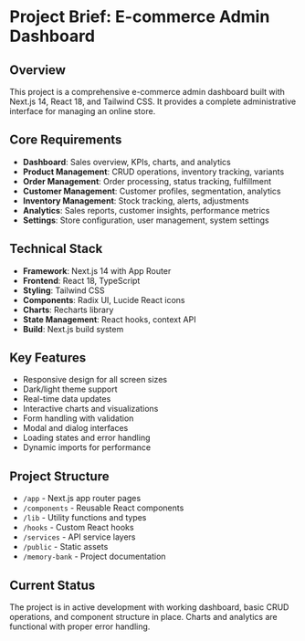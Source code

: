 # Project Brief: E-commerce Admin Dashboard

## Overview
This project is a comprehensive e-commerce admin dashboard built with Next.js 14, React 18, and Tailwind CSS. It provides a complete administrative interface for managing an online store.

## Core Requirements
- **Dashboard**: Sales overview, KPIs, charts, and analytics
- **Product Management**: CRUD operations, inventory tracking, variants
- **Order Management**: Order processing, status tracking, fulfillment
- **Customer Management**: Customer profiles, segmentation, analytics
- **Inventory Management**: Stock tracking, alerts, adjustments
- **Analytics**: Sales reports, customer insights, performance metrics
- **Settings**: Store configuration, user management, system settings

## Technical Stack
- **Framework**: Next.js 14 with App Router
- **Frontend**: React 18, TypeScript
- **Styling**: Tailwind CSS
- **Components**: Radix UI, Lucide React icons
- **Charts**: Recharts library
- **State Management**: React hooks, context API
- **Build**: Next.js build system

## Key Features
- Responsive design for all screen sizes
- Dark/light theme support
- Real-time data updates
- Interactive charts and visualizations
- Form handling with validation
- Modal and dialog interfaces
- Loading states and error handling
- Dynamic imports for performance

## Project Structure
- `/app` - Next.js app router pages
- `/components` - Reusable React components
- `/lib` - Utility functions and types
- `/hooks` - Custom React hooks
- `/services` - API service layers
- `/public` - Static assets
- `/memory-bank` - Project documentation

## Current Status
The project is in active development with working dashboard, basic CRUD operations, and component structure in place. Charts and analytics are functional with proper error handling. 